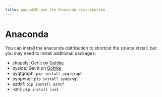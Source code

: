 ```yaml
---
title: popupCAD and the Anaconda distribution
---
```


Anaconda
==========

You can install the anaconda distribution to shortcut the source install, but you may need to install additional packages:

* shapely: Get it on [Gohlke](http://www.lfd.uci.edu/~gohlke/pythonlibs/)
* pyside: Get it on [Gohlke](http://www.lfd.uci.edu/~gohlke/pythonlibs/)
* pyqtgraph: `pip install pyqtgraph`
* pyopengl: `pip install pyopengl`
* ezdxf: `pip install ezdxf`
* lxml: `pip install lxml`
